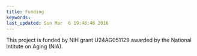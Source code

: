 ```yaml
---
title: Funding
keywords: 
last_updated: Sun Mar  6 19:48:46 2016
---
```

This project is funded by NIH grant U24AG051129 awarded by the National Intitute on Aging (NIA).



